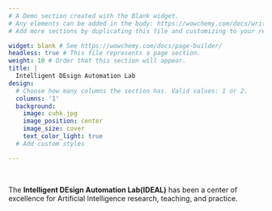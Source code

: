 ```yaml
---
# A Demo section created with the Blank widget.
# Any elements can be added in the body: https://wowchemy.com/docs/writing-markdown-latex/
# Add more sections by duplicating this file and customizing to your requirements.

widget: blank # See https://wowchemy.com/docs/page-builder/
headless: true # This file represents a page section.
weight: 10 # Order that this section will appear.
title: |
  Intelligent DEsign Automation Lab
design:
  # Choose how many columns the section has. Valid values: 1 or 2.
  columns: '1'
  background:
    image: cuhk.jpg
    image_position: center
    image_size: cover
    text_color_light: true
  # Add custom styles

---
```


<br>

The **Intelligent DEsign Automation Lab(IDEAL)** has been a center of excellence for Artificial Intelligence research, teaching, and practice.
